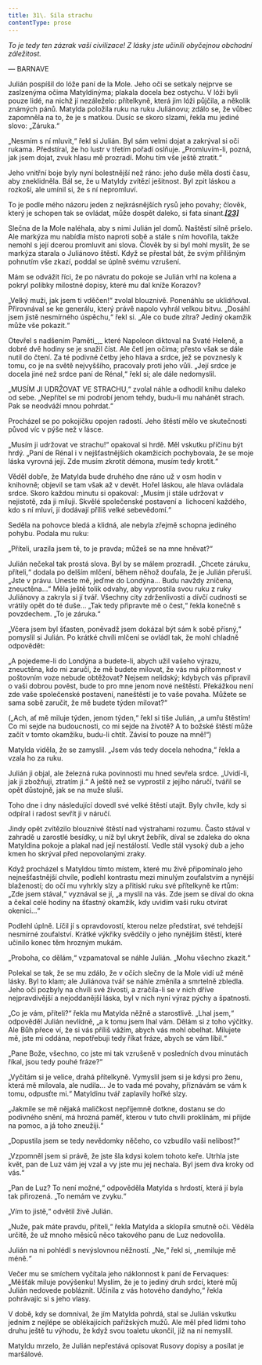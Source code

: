 ```yaml
---
title: 31\. Síla strachu
contentType: prose
---
```


_To je tedy ten zázrak vaší civilizace! Z lásky jste učinili obyčejnou obchodní záležitost._

— BARNAVE

Julián pospíšil do lóže paní de la Mole. Jeho oči se setkaly nejprve se zaslzenýma očima Matyldinýma; plakala docela bez ostychu. V lóži byli pouze lidé, na nichž jí nezáleželo: přítelkyně, která jim lóži půjčila, a několik známých pánů. Matylda položila ruku na ruku Juliánovu; zdálo se, že vůbec zapomněla na to, že je s matkou. Dusíc se skoro slzami, řekla mu jediné slovo: „Záruka.“

„Nesmím s ní mluvit,“ řekl si Julián. Byl sám velmi dojat a zakrýval si oči rukama. Předstíral, že ho lustr v třetím pořadí oslňuje. „Promluvím-li, pozná, jak jsem dojat, zvuk hlasu mě prozradí. Mohu tím vše ještě ztratit.“

Jeho vnitřní boje byly nyní bolestnější než ráno: jeho duše měla dosti času, aby zneklidněla. Bál se, že u Matyldy zvítězí ješitnost. Byl zpit láskou a rozkoší, ale umínil si, že s ní nepromluví.

To je podle mého názoru jeden z nejkrásnějších rysů jeho povahy; člověk, který je schopen tak se ovládat, může dospět daleko, si fata sinant.[_**\[23\]**_](./resources/undefined)

Slečna de la Mole naléhala, aby s nimi Julián jel domů. Naštěstí silně pršelo. Ale markýza mu nabídla místo naproti sobě a stále s ním hovořila, takže nemohl s její dcerou promluvit ani slova. Člověk by si byl mohl myslit, že se markýza starala o Juliánovo štěstí. Když se přestal bát, že svým přílišným pohnutím vše zkazí, poddal se úplně svému vzrušení.

Mám se odvážit říci, že po návratu do pokoje se Julián vrhl na kolena a pokryl polibky milostné dopisy, které mu dal kníže Korazov?

„Velký muži, jak jsem ti vděčen!“ zvolal blouznivě. Ponenáhlu se uklidňoval. Přirovnával se ke generálu, který právě napolo vyhrál velkou bitvu. „Dosáhl jsem jistě nesmírného úspěchu,“ řekl si. „Ale co bude zítra? Jediný okamžik může vše pokazit.“

Otevřel s nadšením Paměti_,_ které Napoleon diktoval na Svaté Heleně, a dobré dvě hodiny se je snažil číst. Ale četl jen očima; přesto však se dále nutil do čtení. Za té podivné četby jeho hlava a srdce, jež se povznesly k tomu, co je na světě nejvyššího, pracovaly proti jeho vůli. „Její srdce je docela jiné než srdce paní de Rénal,“ řekl si; ale dále nedomyslil.

„MUSÍM JI UDRŽOVAT VE STRACHU,“ zvolal náhle a odhodil knihu daleko od sebe. „Nepřítel se mi podrobí jenom tehdy, budu-li mu nahánět strach. Pak se neodváží mnou pohrdat.“

Procházel se po pokojíčku opojen radostí. Jeho štěstí mělo ve skutečnosti původ víc v pýše než v lásce.

„Musím ji udržovat ve strachu!“ opakoval si hrdě. Měl vskutku příčinu být hrdý. „Paní de Rénal i v nejšťastnějších okamžicích pochybovala, že se moje láska vyrovná její. Zde musím zkrotit démona, musím tedy krotit.“

Věděl dobře, že Matylda bude druhého dne ráno už v osm hodin v knihovně; objevil se tam však až v devět. Hořel láskou, ale hlava ovládala srdce. Skoro každou minutu si opakoval: „Musím ji stále udržovat v nejistotě, zda ji miluji. Skvělé společenské postavení a  lichocení každého, kdo s ní mluví, jí dodávají příliš velké sebevědomí.“

Seděla na pohovce bledá a klidná, ale nebyla zřejmě schopna jediného pohybu. Podala mu ruku:

„Příteli, urazila jsem tě, to je pravda; můžeš se na mne hněvat?“

Julián nečekal tak prostá slova. Byl by se málem prozradil. „Chcete záruku, příteli,“ dodala po delším mlčení, během něhož doufala, že je Julián přeruší. „Jste v právu. Uneste mě, jeďme do Londýna… Budu navždy zničena, zneuctěna…“ Měla ještě tolik odvahy, aby vyprostila svou ruku z ruky Juliánovy a zakryla si jí tvář. Všechny city zdrženlivosti a dívčí cudnosti se vrátily opět do té duše… „Tak tedy připravte mě o čest,“ řekla konečně s povzdechem. „To je záruka.“

„Včera jsem byl šťasten, poněvadž jsem dokázal být sám k sobě přísný,“ pomyslil si Julián. Po krátké chvíli mlčení se ovládl tak, že mohl chladně odpovědět:

„A pojedeme-li do Londýna a budete-li, abych užil vašeho výrazu, zneuctěna, kdo mi zaručí, že mě budete milovat, že vás má přítomnost v poštovním voze nebude obtěžovat? Nejsem nelidský; kdybych vás připravil o vaši dobrou pověst, bude to pro mne jenom nové neštěstí. Překážkou není zde vaše společenské postavení, naneštěstí je to vaše povaha. Můžete se sama sobě zaručit, že mě budete týden milovat?“

(„Ach, ať mě miluje týden, jenom týden,“ řekl si tiše Julián, „a umřu štěstím! Co mi sejde na budoucnosti, co mi sejde na životě? A to božské štěstí může začít v tomto okamžiku, budu-li chtít. Závisí to pouze na mně!“)

Matylda viděla, že se zamyslil. „Jsem vás tedy docela nehodna,“ řekla a vzala ho za ruku.

Julián ji objal, ale železná ruka povinnosti mu hned sevřela srdce. „Uvidí-li, jak ji zbožňuji, ztratím ji.“ A ještě než se vyprostil z jejího náručí, tvářil se opět důstojně, jak se na muže sluší.

Toho dne i dny následující dovedl své velké štěstí utajit. Byly chvíle, kdy si odpíral i radost sevřít ji v náručí.

Jindy opět zvítězilo blouznivé štěstí nad výstrahami rozumu. Často stával v zahradě u zarostlé besídky, u níž byl ukryt žebřík, díval se zdaleka do okna Matyldina pokoje a plakal nad její nestálostí. Vedle stál vysoký dub a jeho kmen ho skrýval před nepovolanými zraky.

Když procházel s Matyldou tímto místem, které mu živě připomínalo jeho nejnešťastnější chvíle, podlehl kontrastu mezi minulým zoufalstvím a nynější blažeností; do očí mu vyhrkly slzy a přitiskl ruku své přítelkyně ke rtům: „Zde jsem stával,“ vyznával se jí, „a myslil na vás. Zde jsem se díval do okna a čekal celé hodiny na šťastný okamžik, kdy uvidím vaši ruku otvírat okenici…“

Podlehl úplně. Líčil jí s opravdovostí, kterou nelze předstírat, své tehdejší nesmírné zoufalství. Krátké výkřiky svědčily o jeho nynějším štěstí, které učinilo konec těm hrozným mukám.

„Proboha, co dělám,“ vzpamatoval se náhle Julián. „Mohu všechno zkazit.“

Polekal se tak, že se mu zdálo, že v očích slečny de la Mole vidí už méně lásky. Byl to klam; ale Juliánova tvář se náhle změnila a smrtelně zbledla. Jeho oči pozbyly na chvíli své živosti, a zračila-li se v nich dříve nejpravdivější a nejoddanější láska, byl v nich nyní výraz pýchy a špatnosti.

„Co je vám, příteli?“ řekla mu Matylda něžně a starostlivě. „Lhal jsem,“ odpověděl Julián nevlídně, „a k tomu jsem lhal vám. Dělám si z toho výčitky. Ale Bůh přece ví, že si vás příliš vážím, abych vás mohl obelhat. Milujete mě, jste mi oddána, nepotřebuji tedy říkat fráze, abych se vám líbil.“

„Pane Bože, všechno, co jste mi tak vzrušeně v posledních dvou minutách říkal, jsou tedy pouhé fráze?“

„Vyčítám si je velice, drahá přítelkyně. Vymyslil jsem si je kdysi pro ženu, která mě milovala, ale nudila… Je to vada mé povahy, přiznávám se vám k tomu, odpusťte mi.“ Matyldinu tvář zaplavily hořké slzy.

„Jakmile se mě nějaká maličkost nepříjemně dotkne, dostanu se do podivného snění, má hrozná paměť, kterou v tuto chvíli proklínám, mi přijde na pomoc, a já toho zneužiji.“

„Dopustila jsem se tedy nevědomky něčeho, co vzbudilo vaši nelibost?“

„Vzpomněl jsem si právě, že jste šla kdysi kolem tohoto keře. Utrhla jste květ, pan de Luz vám jej vzal a vy jste mu jej nechala. Byl jsem dva kroky od vás.“

„Pan de Luz? To není možné,“ odpověděla Matylda s hrdostí, která jí byla tak přirozená. „To nemám ve zvyku.“

„Vím to jistě,“ odvětil živě Julián.

„Nuže, pak máte pravdu, příteli,“ řekla Matylda a sklopila smutně oči. Věděla určitě, že už mnoho měsíců něco takového panu de Luz nedovolila.

Julián na ni pohlédl s nevýslovnou něžností. „Ne,“ řekl si, „nemiluje mě méně._“_

Večer mu se smíchem vyčítala jeho náklonnost k paní de Fervaques: „Měšťák miluje povýšenku! Myslím, že je to jediný druh srdcí, které můj Julián nedovede pobláznit. Učinila z vás hotového dandyho,“ řekla pohrávajíc si s jeho vlasy.

V době, kdy se domníval, že jím Matylda pohrdá, stal se Julián vskutku jedním z nejlépe se oblékajících pařížských mužů. Ale měl před lidmi toho druhu ještě tu výhodu, že když svou toaletu ukončil, již na ni nemyslil.

Matyldu mrzelo, že Julián nepřestává opisovat Rusovy dopisy a posílat je maršálové.
